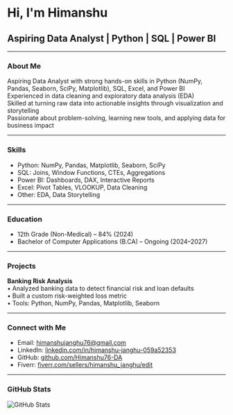 # Hi, I'm Himanshu
## Aspiring Data Analyst | Python | SQL | Power BI

---

### About Me

Aspiring Data Analyst with strong hands-on skills in Python (NumPy, Pandas, Seaborn, SciPy, Matplotlib), SQL, Excel, and Power BI  
Experienced in data cleaning and exploratory data analysis (EDA)  
Skilled at turning raw data into actionable insights through visualization and storytelling  
Passionate about problem-solving, learning new tools, and applying data for business impact

---

### Skills

- Python: NumPy, Pandas, Matplotlib, Seaborn, SciPy  
- SQL: Joins, Window Functions, CTEs, Aggregations  
- Power BI: Dashboards, DAX, Interactive Reports  
- Excel: Pivot Tables, VLOOKUP, Data Cleaning  
- Other: EDA, Data Storytelling

---

### Education

- 12th Grade (Non-Medical) – 84% (2024)  
- Bachelor of Computer Applications (B.CA) – Ongoing (2024–2027)

---

### Projects

**Banking Risk Analysis**  
• Analyzed banking data to detect financial risk and loan defaults  
• Built a custom risk-weighted loss metric  
• Tools: Python, NumPy, Pandas, Matplotlib, Seaborn   

---

### Connect with Me

- Email: [himanshujanghu76@gmail.com](mailto:himanshujanghu76@gmail.com)  
- LinkedIn: [linkedin.com/in/himanshu-janghu-059a52353](https://www.linkedin.com/in/himanshu-janghu-059a52353/)  
- GitHub: [github.com/Himanshu76-DA](https://github.com/Himanshu76-DA)  
- Fiverr: [fiverr.com/sellers/himanshu_janghu/edit](https://www.fiverr.com/sellers/himanshu_janghu/edit)

---

### GitHub Stats

![GitHub Stats](https://github-readme-stats.vercel.app/api?username=Himanshu76-DA&show_icons=true&theme=default)
